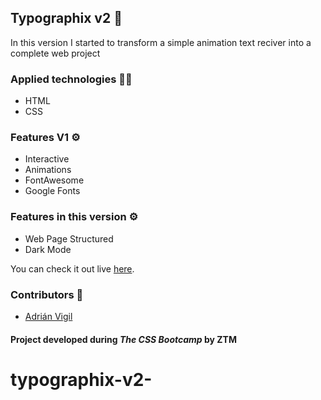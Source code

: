 ## Typographix v2 🚀

In this version I started to transform a simple animation text reciver into a complete web project

### Applied technologies 🧑‍💻
- HTML
- CSS

### Features V1 ⚙️
- Interactive
- Animations
- FontAwesome 
- Google Fonts

### Features in this version ⚙️
- Web Page Structured
- Dark Mode

You can check it out live [here](https://insightvigil.github.io/typographix-v2).

### Contributors 🤝
- [Adrián Vigil](https://github.com/insightvigil)

#### Project developed during _The CSS Bootcamp_ by ZTM





# typographix-v2-
